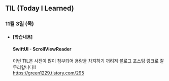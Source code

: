 ## TIL (Today I Learned)

### 11월 3일 (목)   

- #### [학습내용] 
  #### SwiftUI - ScrollViewReader
  이번 TIL은 사진이 많이 첨부되어 용량을 차지하기 꺼려져 블로그 포스팅 링크로 갈무리합니다!!                                    
  https://green1229.tistory.com/295
